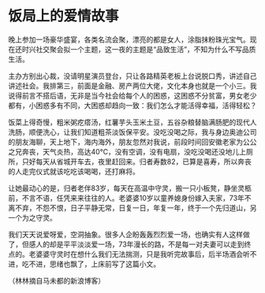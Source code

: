 # 饭局上的爱情故事

晚上参加一场豪华盛宴，各类名流会聚，漂亮的都是女人，涂脂抹粉珠光宝气。现在还时兴社交聚会拟一个主题，这一夜的主题是“品致生活”，不知为什么不写品质生活。

主办方别出心裁，没请明星演员登台，只让各路精英老板上台说脱口秀，讲述自己讲述社会。我排第三，前面是金融、房产两位大佬，文化本身也就是一个小三。我说得前言不搭后语，无非是当今社会给每个人的困惑，这困惑不分贫富，男女老少都有，小困惑多有不同，大困惑却趋向一致：我们怎么才能活得幸福，活得轻松？

饭菜上得奇慢，粗米粥疙瘩汤，红薯芋头玉米土豆，五谷杂粮替脑满肠肥的现代人洗肠，顺便洗心，让我们知道粗茶淡饭保平安。没吃没喝之际，我与身边奥迪公司的朋友海聊，天上地下，海内海外，朋友忽然对我说，前段时间回安徽老家为公公之兄奔丧，天气炎热，高达40℃，没有空调，没有电扇，没吃没喝还没地儿上厕所，只好每天从省城开车去，夜里赶回来。归者寿数82，已算是喜寿，所以奔丧的人走完仪式就该吃吃该喝喝，还打麻将。

让她最动心的是，归者老伴83岁，每天在高温中守灵，搬一只小板凳，静坐灵柩前，不言不语，任凭来来往往的人。老婆婆10岁以童养媳身份嫁入夫家，73年不离不弃，不怨不恨，日子平静无常，日复一日，年复一年，终于一个先归道山，另一个为之守灵。

我们天天说爱呀爱，空洞抽象。很多人企盼轰轰烈烈爱一场，也确实有人这样做了，但感人的却是平平淡淡爱一场，73年漫长的路，不是每一对夫妻可以走到终点的。老婆婆守灵时在想什么我们无法揣测，只是我听完故事后，后半场酒会听不进，吃不进，思绪也飘了，上床前写了这篇小文。

（林林摘自马未都的新浪博客）